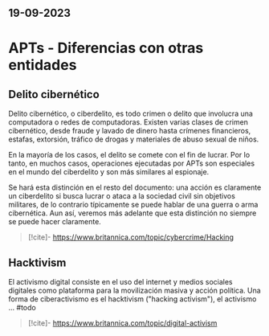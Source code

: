 19-09-2023
---
# APTs - Diferencias con otras entidades
## Delito cibernético
Delito cibernético, o ciberdelito, es todo crimen o delito que involucra una computadora o redes de computadoras. Existen varias clases de crimen cibernético, desde fraude y lavado de dinero hasta crímenes financieros, estafas, extorsión, tráfico de drogas y materiales de abuso sexual de niños.

En la mayoría de los casos, el delito se comete con el fin de lucrar. Por lo tanto, en muchos casos, operaciones ejecutadas por APTs son especiales en el mundo del ciberdelito y son más similares al espionaje.

Se hará esta distinción en el resto del documento: una acción es claramente un ciberdelito si busca lucrar o ataca a la sociedad civil sin objetivos militares, de lo contrario típicamente se puede hablar de una guerra o arma cibernética. Aun así, veremos más adelante que esta distinción no siempre se puede hacer claramente.

> [!cite]-
> https://www.britannica.com/topic/cybercrime/Hacking

## Hacktivism
El activismo digital consiste en el uso del internet y medios sociales digitales como plataforma para la movilización masiva y acción política. Una forma de ciberactivismo es el hacktivism ("hacking activism"), el activismo ... #todo 

> [!cite]-
> https://www.britannica.com/topic/digital-activism